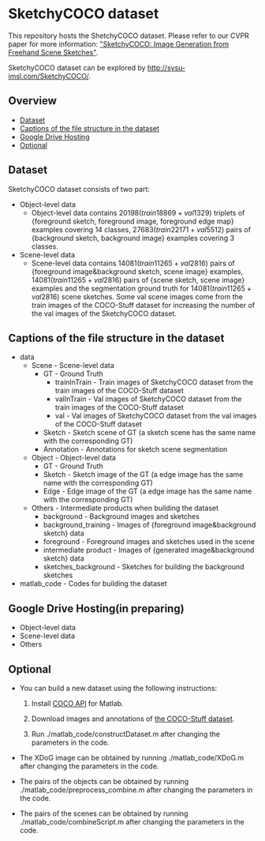 # SketchyCOCO dataset

This repository hosts the ShetchyCOCO dataset. Please refer to our CVPR paper for more information: ["SketchyCOCO: Image Generation from Freehand Scene Sketches"](https://arxiv.org/abs/2003.02683).

SketchyCOCO dataset can be explored by http://sysu-imsl.com/SketchyCOCO/.

## Overview

+ [Dataset](#1)
+ [Captions of the file structure in the dataset](#2)
+ [Google Drive Hosting](#3)
+ [Optional](#4)

<h2 id="1">Dataset</h2>

SketchyCOCO dataset consists of two part:

+ Object-level data
  + Object-level data contains $20198(train18869+val1329)$ triplets of \{foreground sketch, foreground image, foreground edge map\} examples covering 14 classes, $27683(train22171+val5512)$ pairs of \{background sketch, background image\} examples covering 3 classes. 
+ Scene-level data
  + Scene-level data contains $14081(train 11265 + val 2816)$ pairs of \{foreground image\&background sketch, scene image\} examples, $14081(train 11265 + val 2816)$  pairs of  \{scene sketch, scene image\} examples and the  segmentation ground truth for $14081(train 11265 + val 2816)$ scene sketches. Some val scene images come from the train images of the COCO-Stuff dataset for increasing the number of the val images of the SketchyCOCO dataset.

<h2 id="2">Captions of the file structure in the dataset</h2>

+ data
  + Scene - Scene-level data
    + GT - Ground Truth
      + trainInTrain - Train images of SketchyCOCO dataset from the train images of the COCO-Stuff dataset
      + valInTrain - Val images of SketchyCOCO dataset from the train images of the COCO-Stuff dataset
      + val - Val images of SketchyCOCO dataset from the val images of the COCO-Stuff dataset
    + Sketch - Sketch scene of GT (a sketch scene has the same name with the corresponding GT)
    + Annotation - Annotations for sketch scene segmentation
  + Object - Object-level data
    + GT - Ground Truth
    + Sketch - Sketch image of the GT (a edge image has the same name with the corresponding GT)
    + Edge - Edge image of the GT (a edge image has the same name with the corresponding GT)
  + Others - Intermediate products when building the dataset
    + background - Background images and sketches
    + background_training - Images of {foreground image&background sketch} data
    + foreground - Foreground images and sketches used in the scene
    + intermediate product - Images of {generated image&background sketch} data
    + sketches_background - Sketches for building the background sketches
+ matlab_code - Codes for building the dataset

<h2 id="3">Google Drive Hosting(in preparing)</h2>

+ Object-level data
+ Scene-level data
+ Others

<h2 id="4">Optional</h2>

+ You can build a new dataset using the following instructions:

  1. Install [COCO API](https://github.com/nightrome/cocostuffapi) for Matlab.

  2. Download images and annotations of [the COCO-Stuff dataset](https://github.com/nightrome/cocostuff).

  3. Run ./matlab_code/constructDataset.m after changing the parameters in the code.

+ The XDoG image can be obtained by running ./matlab_code/XDoG.m after changing the parameters in the code.

+ The pairs of the objects can be obtained by running ./matlab_code/preprocess_combine.m after changing the parameters in the code.

+ The pairs of the scenes can be obtained by running ./matlab_code/combineScript.m after changing the parameters in the code.

